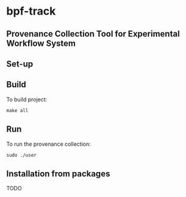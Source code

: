 # bpf-track

## Provenance Collection Tool for Experimental Workflow System


## Set-up

## Build

To build project:

`make all`

## Run

To run the provenance collection:

`sudo ./user`

## Installation from packages

TODO
